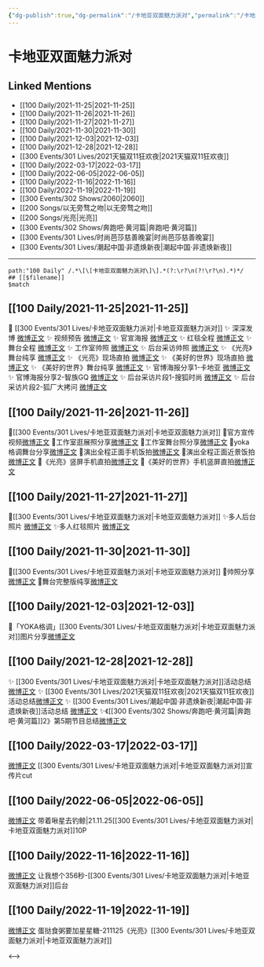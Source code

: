 ```yaml
---
{"dg-publish":true,"dg-permalink":"/卡地亚双面魅力派对","permalink":"/卡地亚双面魅力派对/"}
---
```


# 卡地亚双面魅力派对

## Linked Mentions
- [[100 Daily/2021-11-25\|2021-11-25]]
- [[100 Daily/2021-11-26\|2021-11-26]]
- [[100 Daily/2021-11-27\|2021-11-27]]
- [[100 Daily/2021-11-30\|2021-11-30]]
- [[100 Daily/2021-12-03\|2021-12-03]]
- [[100 Daily/2021-12-28\|2021-12-28]]
- [[300 Events/301 Lives/2021天猫双11狂欢夜\|2021天猫双11狂欢夜]]
- [[100 Daily/2022-03-17\|2022-03-17]]
- [[100 Daily/2022-06-05\|2022-06-05]]
- [[100 Daily/2022-11-16\|2022-11-16]]
- [[100 Daily/2022-11-19\|2022-11-19]]
- [[300 Events/302 Shows/2060\|2060]]
- [[200 Songs/以无旁骛之吻\|以无旁骛之吻]]
- [[200 Songs/光亮\|光亮]]
- [[300 Events/302 Shows/奔跑吧·黄河篇\|奔跑吧·黄河篇]]
- [[300 Events/301 Lives/时尚芭莎慈善晚宴\|时尚芭莎慈善晚宴]]
- [[300 Events/301 Lives/潮起中国·非遗焕新夜\|潮起中国·非遗焕新夜]]


---

```expander
path:"100 Daily" /.*\[\[卡地亚双面魅力派对\]\].*(?:\r?\n(?!\r?\n).*)*/
## [[$filename]]
$match
```
## [[100 Daily/2021-11-25\|2021-11-25]]
💫 [[300 Events/301 Lives/卡地亚双面魅力派对\|卡地亚双面魅力派对]]
✨ 深深发博 [微博正文](https://m.weibo.cn/6466290670/4707519644304071)
✨ 视频预告 [微博正文](https://m.weibo.cn/6466290670/4707512744152345)
✨ 官宣海报 [微博正文](https://m.weibo.cn/6466290670/4707502047891154)
✨ 红毯全程 [微博正文](https://m.weibo.cn/6466290670/4707524504195876)
✨ 舞台全程 [微博正文](https://m.weibo.cn/6466290670/4707557187521142)
✨ 工作室帅照 [微博正文](https://m.weibo.cn/6466290670/4707557825054779)
✨ 后台采访帅照 [微博正文](https://m.weibo.cn/6466290670/4707523980427674)
✨ 《光亮》舞台纯享 [微博正文](https://m.weibo.cn/6466290670/4707544901357311)
✨ 《光亮》现场直拍 [微博正文](https://m.weibo.cn/6466290670/4707573788576269)
✨ 《美好的世界》现场直拍 [微博正文](https://m.weibo.cn/6466290670/4707546265554574)
✨ 《美好的世界》舞台纯享 [微博正文](https://m.weibo.cn/6466290670/4707541163968502)
✨ 官博海报分享1-卡地亚 [微博正文](https://m.weibo.cn/6466290670/4707549015706705)
✨ 官博海报分享2-智族GQ [微博正文](https://m.weibo.cn/6466290670/4707549687319855)
✨ 后台采访片段1-搜狐时尚 [微博正文](https://m.weibo.cn/6466290670/4707556897850684)
✨ 后台采访片段2-狐厂大拷问 [微博正文](https://m.weibo.cn/6466290670/4707534236027299)
## [[100 Daily/2021-11-26\|2021-11-26]]
🌟[[300 Events/301 Lives/卡地亚双面魅力派对\|卡地亚双面魅力派对]]
💫官方宣传视频[微博正文](https://m.weibo.cn/6466290670/4707854248841640)
💫工作室逛展照分享[微博正文](https://m.weibo.cn/6466290670/4707721272101474)
💫工作室舞台照分享[微博正文](https://m.weibo.cn/6466290670/4707722009775846)
💫yoka格调舞台分享[微博正文](https://m.weibo.cn/6466290670/4707573788576269)
💫演出全程正面手机饭拍[微博正文](https://m.weibo.cn/6466290670/4707722652811814)
💫演出全程正面近景饭拍[微博正文](https://m.weibo.cn/6466290670/4707724828348339)
💫《光亮》竖屏手机直拍[微博正文](https://m.weibo.cn/6466290670/4707723235820598)
💫《美好的世界》手机竖屏直拍[微博正文](https://m.weibo.cn/6466290670/4707724169840904)
## [[100 Daily/2021-11-27\|2021-11-27]]
🌟[[300 Events/301 Lives/卡地亚双面魅力派对\|卡地亚双面魅力派对]]
✨多人后台照片 [微博正文](https://weibo.com/detail/4708171773640975)
✨多人红毯照片 [微博正文](https://weibo.com/detail/4708172076418624)

## [[100 Daily/2021-11-30\|2021-11-30]]
🌟[[300 Events/301 Lives/卡地亚双面魅力派对\|卡地亚双面魅力派对]]
💫帅照分享[微博正文](https://m.weibo.cn/6466290670/4709327715172426)
💫舞台完整版纯享[微博正文](https://m.weibo.cn/6466290670/4709275706590524)

## [[100 Daily/2021-12-03\|2021-12-03]]
🌟「YOKA格调」[[300 Events/301 Lives/卡地亚双面魅力派对\|卡地亚双面魅力派对]]图片分享[微博正文](https://m.weibo.cn/6466290670/4710328597744909)

## [[100 Daily/2021-12-28\|2021-12-28]]
✨ [[300 Events/301 Lives/卡地亚双面魅力派对\|卡地亚双面魅力派对]]活动总结[微博正文](https://m.weibo.cn/6466290670/4719491801943221)
✨ [[300 Events/301 Lives/2021天猫双11狂欢夜\|2021天猫双11狂欢夜]]活动总结[微博正文](https://m.weibo.cn/6466290670/4719331072017852)
✨ [[300 Events/301 Lives/潮起中国·非遗焕新夜\|潮起中国·非遗焕新夜]]活动总结 [微博正文](https://m.weibo.cn/6466290670/4719326630249968)
✨《[[300 Events/302 Shows/奔跑吧·黄河篇\|奔跑吧·黄河篇]]2》第5期节目总结[微博正文](https://m.weibo.cn/6466290670/4719491777567565)
## [[100 Daily/2022-03-17\|2022-03-17]]
[微博正文](https://weibo.com/detail/4748132598683041) [[300 Events/301 Lives/卡地亚双面魅力派对\|卡地亚双面魅力派对]]宣传片cut
## [[100 Daily/2022-06-05\|2022-06-05]]
[微博正文](https://m.weibo.cn/3246571812/4777040735896429) 带着啾星去钓鲸|21.11.25[[300 Events/301 Lives/卡地亚双面魅力派对\|卡地亚双面魅力派对]]10P

## [[100 Daily/2022-11-16\|2022-11-16]]
[微博正文](http://weibo.com/1766305952/Mfis1qjI8) 让我想个356秒-[[300 Events/301 Lives/卡地亚双面魅力派对\|卡地亚双面魅力派对]]后台
## [[100 Daily/2022-11-19\|2022-11-19]]
[微博正文](https://m.weibo.cn/6048634807/4837544279149967) 蛋挞食粥要加星星糖-211125《光亮》[[300 Events/301 Lives/卡地亚双面魅力派对\|卡地亚双面魅力派对]]

<-->
